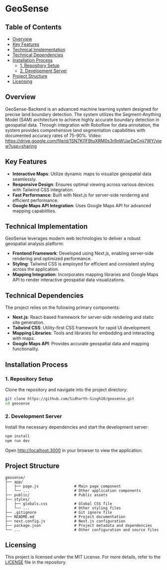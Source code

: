 # GeoSense

## Table of Contents
- [Overview](#overview)
- [Key Features](#key-features)
- [Technical Implementation](#technical-implementation)
- [Technical Dependencies](#technical-dependencies)
- [Installation Process](#installation-process)
  - [1. Repository Setup](#1-repository-setup)
  - [2. Development Server](#2-development-server)
- [Project Structure](#project-structure)
- [Licensing](#licensing)

## Overview

GeoSense-Backend is an advanced machine learning system designed for precise land boundary detection. The system utilizes the Segment-Anything Model (SAM) architecture to achieve highly accurate boundary detection in geospatial data. Through integration with Roboflow for data annotation, the system provides comprehensive land segmentation capabilities with documented accuracy rates of 75-90%.
Video: https://drive.google.com/file/d/1SN7KI1FBtuXRM0s3r9nWUarDeCnij7WY/view?usp=sharing

## Key Features

- **Interactive Maps**: Utilize dynamic maps to visualize geospatial data seamlessly.
- **Responsive Design**: Ensures optimal viewing across various devices with Tailwind CSS integration.
- **Fast Performance**: Built with Next.js for server-side rendering and efficient performance.
- **Google Maps API Integration**: Uses Google Maps API for advanced mapping capabilities.

## Technical Implementation

GeoSense leverages modern web technologies to deliver a robust geospatial analysis platform:

- **Frontend Framework**: Developed using Next.js, enabling server-side rendering and optimized performance.
- **Styling**: Tailwind CSS is employed for efficient and consistent styling across the application.
- **Mapping Integration**: Incorporates mapping libraries and Google Maps API to render interactive geospatial data visualizations.

## Technical Dependencies

The project relies on the following primary components:

- **Next.js**: React-based framework for server-side rendering and static site generation.
- **Tailwind CSS**: Utility-first CSS framework for rapid UI development.
- **Mapping Libraries**: Tools and libraries for embedding and interacting with maps.
- **Google Maps API**: Provides accurate geospatial data and mapping functionality.

## Installation Process

### 1. Repository Setup

Clone the repository and navigate into the project directory:

```bash
git clone https://github.com/Sidharth-Singh10/geosense.git
cd geosense
```

### 2. Development Server

Install the necessary dependencies and start the development server:

```bash
npm install
npm run dev
```

Open [http://localhost:3000](http://localhost:3000) in your browser to view the application.

## Project Structure

```
geosense/
├── app/
│   ├── page.js                # Main page component
│   └── ...                    # Other application components
├── public/                    # Public assets
├── styles/
│   ├── globals.css            # Global CSS file
│   └── ...                    # Other styling files
├── .gitignore                 # Git ignore file
├── README.md                  # Project documentation
├── next.config.js             # Next.js configuration
├── package.json               # Project metadata and dependencies
└── ...                        # Other configuration and source files
```

## Licensing

This project is licensed under the MIT License. For more details, refer to the [LICENSE](https://github.com/Sidharth-Singh10/geosense/blob/main/LICENSE) file in the repository.
